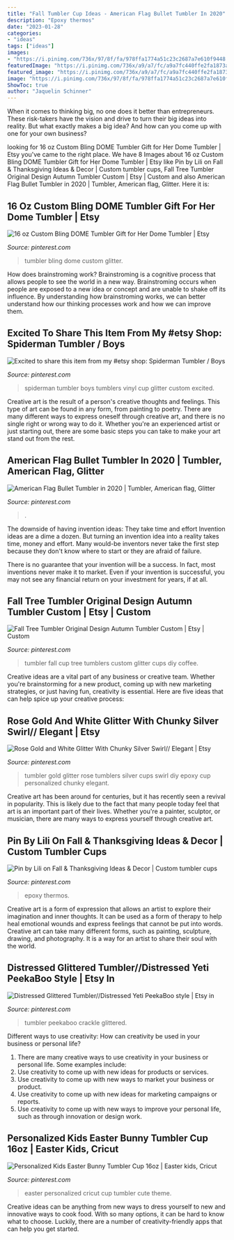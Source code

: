 ```yaml
---
title: "Fall Tumbler Cup Ideas - American Flag Bullet Tumbler In 2020"
description: "Epoxy thermos"
date: "2023-01-28"
categories:
- "ideas"
tags: ["ideas"]
images:
- "https://i.pinimg.com/736x/97/8f/fa/978ffa1774a51c23c2687a7e610f9448.jpg"
featuredImage: "https://i.pinimg.com/736x/a9/a7/fc/a9a7fc440ffe2fa1873a4a7ba51a6af7.jpg"
featured_image: "https://i.pinimg.com/736x/a9/a7/fc/a9a7fc440ffe2fa1873a4a7ba51a6af7.jpg"
image: "https://i.pinimg.com/736x/97/8f/fa/978ffa1774a51c23c2687a7e610f9448.jpg"
ShowToc: true
author: "Jaquelin Schinner"
---
```



When it comes to thinking big, no one does it better than entrepreneurs. These risk-takers have the vision and drive to turn their big ideas into reality. But what exactly makes a big idea? And how can you come up with one for your own business?

	

		
looking for 16 oz Custom Bling DOME Tumbler Gift for Her Dome Tumbler | Etsy you've came to the right place. We have 8 Images about 16 oz Custom Bling DOME Tumbler Gift for Her Dome Tumbler | Etsy like Pin by Lili on Fall &amp; Thanksgiving Ideas &amp; Decor | Custom tumbler cups, Fall Tree Tumbler Original Design Autumn Tumbler Custom | Etsy | Custom and also American Flag Bullet Tumbler in 2020 | Tumbler, American flag, Glitter. Here it is:
		
    
## 16 Oz Custom Bling DOME Tumbler Gift For Her Dome Tumbler | Etsy

<img loading=lazy src="https://i.pinimg.com/736x/65/05/4f/65054f70df5695682f9450012b942b88.jpg" onerror="this.onerror=null;this.src='https://tse2.mm.bing.net/th?id=OIP.v9rq2DodwCA9h9rEVmb8_gHaNK&amp;pid=15.1';" alt="16 oz Custom Bling DOME Tumbler Gift for Her Dome Tumbler | Etsy">

_Source: pinterest.com_

>tumbler bling dome custom glitter. 

	

How does brainstroming work?
Brainstroming is a cognitive process that allows people to see the world in a new way. Brainstroming occurs when people are exposed to a new idea or concept and are unable to shake off its influence. By understanding how brainstroming works, we can better understand how our thinking processes work and how we can improve them.

    
## Excited To Share This Item From My #etsy Shop: Spiderman Tumbler / Boys

<img loading=lazy src="https://i.pinimg.com/736x/84/f5/ce/84f5ce7a281ab16d2c15867b2ba64a4f.jpg" onerror="this.onerror=null;this.src='https://tse1.mm.bing.net/th?id=OIP.puiix_g4npO4HG-GxaMXNgHaJ3&amp;pid=15.1';" alt="Excited to share this item from my #etsy shop: Spiderman Tumbler / Boys">

_Source: pinterest.com_

>spiderman tumbler boys tumblers vinyl cup glitter custom excited. 

	

Creative art is the result of a person's creative thoughts and feelings. This type of art can be found in any form, from painting to poetry. There are many different ways to express oneself through creative art, and there is no single right or wrong way to do it. Whether you're an experienced artist or just starting out, there are some basic steps you can take to make your art stand out from the rest.

    
## American Flag Bullet Tumbler In 2020 | Tumbler, American Flag, Glitter

<img loading=lazy src="https://i.pinimg.com/736x/c5/3a/ab/c53aab5077cacedc3af19bb580fd65f0.jpg" onerror="this.onerror=null;this.src='https://tse1.mm.bing.net/th?id=OIP.PbqSS11e3FZ2n6N6Ax4q8wHaJ7&amp;pid=15.1';" alt="American Flag Bullet Tumbler in 2020 | Tumbler, American flag, Glitter">

_Source: pinterest.com_

>. 

	

The downside of having invention ideas: They take time and effort
Invention ideas are a dime a dozen. But turning an invention idea into a reality takes time, money and effort.
Many would-be inventors never take the first step because they don't know where to start or they are afraid of failure.

There is no guarantee that your invention will be a success. In fact, most inventions never make it to market. Even if your invention is successful, you may not see any financial return on your investment for years, if at all.

    
## Fall Tree Tumbler Original Design Autumn Tumbler Custom | Etsy | Custom

<img loading=lazy src="https://i.pinimg.com/736x/97/8f/fa/978ffa1774a51c23c2687a7e610f9448.jpg" onerror="this.onerror=null;this.src='https://tse3.mm.bing.net/th?id=OIP.oze0K35AcvT9hBlhPxeMsAHaMk&amp;pid=15.1';" alt="Fall Tree Tumbler Original Design Autumn Tumbler Custom | Etsy | Custom">

_Source: pinterest.com_

>tumbler fall cup tree tumblers custom glitter cups diy coffee. 

	

Creative ideas are a vital part of any business or creative team. Whether you're brainstorming for a new product, coming up with new marketing strategies, or just having fun, creativity is essential. Here are five ideas that can help spice up your creative process:

    
## Rose Gold And White Glitter With Chunky Silver Swirl// Elegant | Etsy

<img loading=lazy src="https://i.pinimg.com/736x/31/ce/f4/31cef4b74b7ffbd349ca084da4b208fd.jpg" onerror="this.onerror=null;this.src='https://tse4.mm.bing.net/th?id=OIP.flDF69EZnNm7M_76jJ9NjAHaKu&amp;pid=15.1';" alt="Rose Gold and White Glitter With Chunky Silver Swirl// Elegant | Etsy">

_Source: pinterest.com_

>tumbler gold glitter rose tumblers silver cups swirl diy epoxy cup personalized chunky elegant. 

	

Creative art has been around for centuries, but it has recently seen a revival in popularity. This is likely due to the fact that many people today feel that art is an important part of their lives. Whether you're a painter, sculptor, or musician, there are many ways to express yourself through creative art.

    
## Pin By Lili On Fall &amp; Thanksgiving Ideas &amp; Decor | Custom Tumbler Cups

<img loading=lazy src="https://i.pinimg.com/736x/a9/a7/fc/a9a7fc440ffe2fa1873a4a7ba51a6af7.jpg" onerror="this.onerror=null;this.src='https://tse4.mm.bing.net/th?id=OIP.IMVxgO56S6WbfMHarJ7zcQHaNL&amp;pid=15.1';" alt="Pin by Lili on Fall &amp; Thanksgiving Ideas &amp; Decor | Custom tumbler cups">

_Source: pinterest.com_

>epoxy thermos. 

	

Creative art is a form of expression that allows an artist to explore their imagination and inner thoughts. It can be used as a form of therapy to help heal emotional wounds and express feelings that cannot be put into words. Creative art can take many different forms, such as painting, sculpture, drawing, and photography. It is a way for an artist to share their soul with the world.

    
## Distressed Glittered Tumbler//Distressed Yeti PeekaBoo Style | Etsy In

<img loading=lazy src="https://i.pinimg.com/736x/8b/34/d9/8b34d90b0766c6cc8c965cd7a642a15a.jpg" onerror="this.onerror=null;this.src='https://tse3.mm.bing.net/th?id=OIP.YaUIRHzg9G7wjpUg_qSiXAHaKI&amp;pid=15.1';" alt="Distressed Glittered Tumbler//Distressed Yeti PeekaBoo style | Etsy in">

_Source: pinterest.com_

>tumbler peekaboo crackle glittered. 

	

Different ways to use creativity: How can creativity be used in your business or personal life?
1. There are many creative ways to use creativity in your business or personal life. Some examples include: 
2. Use creativity to come up with new ideas for products or services. 
3. Use creativity to come up with new ways to market your business or product. 
4. Use creativity to come up with new ideas for marketing campaigns or reports. 
5. Use creativity to come up with new ways to improve your personal life, such as through innovation or design work.

    
## Personalized Kids Easter Bunny Tumbler Cup 16oz | Easter Kids, Cricut

<img loading=lazy src="https://i.pinimg.com/736x/26/b0/f2/26b0f2fbdbf1ab5cc9e7d87fd6d73d5c.jpg" onerror="this.onerror=null;this.src='https://tse4.mm.bing.net/th?id=OIP.krIiS-2SFgOs9KUInWp71QHaIW&amp;pid=15.1';" alt="Personalized Kids Easter Bunny Tumbler Cup 16oz | Easter kids, Cricut">

_Source: pinterest.com_

>easter personalized cricut cup tumbler cute theme. 

	

Creative ideas can be anything from new ways to dress yourself to new and innovative ways to cook food. With so many options, it can be hard to know what to choose. Luckily, there are a number of creativity-friendly apps that can help you get started.

